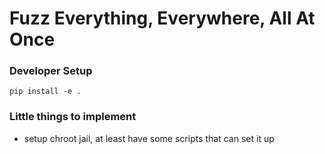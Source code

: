 # Fuzz Everything, Everywhere, All At Once

### Developer Setup 
`pip install -e .`

### Little things to implement
- setup chroot jail, at least have some scripts that can set it up